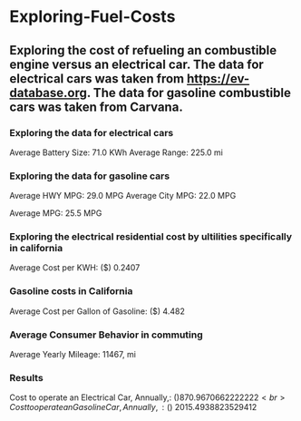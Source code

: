 # Exploring-Fuel-Costs

## Exploring the cost of refueling an combustible engine versus an electrical car. The data for electrical cars was taken from https://ev-database.org. The data for gasoline combustible cars was taken from Carvana.

### Exploring the data for electrical cars
Average Battery Size: 71.0 KWh
Average Range: 225.0 mi

### Exploring the data for gasoline cars
Average HWY MPG: 29.0 MPG
Average City MPG: 22.0 MPG

Average MPG: 25.5 MPG

### Exploring the electrical residential cost by ultilities specifically in california
Average Cost per KWH: ($) 0.2407

### Gasoline costs in California

Average Cost per Gallon of Gasoline: ($) 4.482

### Average Consumer Behavior in commuting
Average Yearly Mileage: 11467, mi

### Results
Cost to operate an Electrical Car, Annually,: ($) 870.9670662222222 <br>
Cost to operate an Gasoline Car, Annually,: ($) 2015.4938823529412
